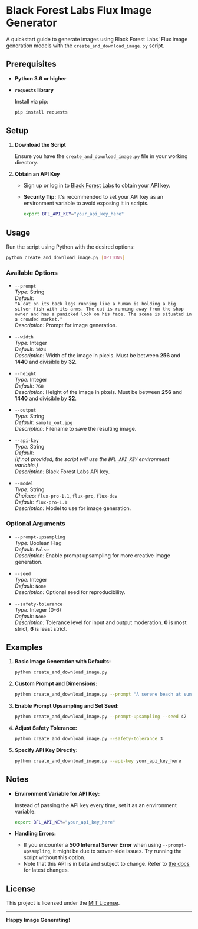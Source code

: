 # Black Forest Labs Flux Image Generator

A quickstart guide to generate images using Black Forest Labs' Flux image generation models with the `create_and_download_image.py` script.

## Prerequisites

- **Python 3.6 or higher**
- **`requests` library**

  Install via pip:

  ```bash
  pip install requests
  ```

## Setup

1. **Download the Script**

   Ensure you have the `create_and_download_image.py` file in your working directory.

2. **Obtain an API Key**

   - Sign up or log in to [Black Forest Labs](https://www.bfl.ml/) to obtain your API key.
   - **Security Tip:** It's recommended to set your API key as an environment variable to avoid exposing it in scripts.

     ```bash
     export BFL_API_KEY="your_api_key_here"
     ```

## Usage

Run the script using Python with the desired options:

```bash
python create_and_download_image.py [OPTIONS]
```

### Available Options

- `--prompt`  
  *Type:* String  
  *Default:*  
  `"A cat on its back legs running like a human is holding a big silver fish with its arms. The cat is running away from the shop owner and has a panicked look on his face. The scene is situated in a crowded market."`  
  *Description:* Prompt for image generation.

- `--width`  
  *Type:* Integer  
  *Default:* `1024`  
  *Description:* Width of the image in pixels. Must be between **256** and **1440** and divisible by **32**.

- `--height`  
  *Type:* Integer  
  *Default:* `768`  
  *Description:* Height of the image in pixels. Must be between **256** and **1440** and divisible by **32**.

- `--output`  
  *Type:* String  
  *Default:* `sample_out.jpg`  
  *Description:* Filename to save the resulting image.

- `--api-key`  
  *Type:* String  
  *Default:*  
  *(If not provided, the script will use the `BFL_API_KEY` environment variable.)*  
  *Description:* Black Forest Labs API key.

- `--model`  
  *Type:* String  
  *Choices:* `flux-pro-1.1`, `flux-pro`, `flux-dev`  
  *Default:* `flux-pro-1.1`  
  *Description:* Model to use for image generation.

### Optional Arguments

- `--prompt-upsampling`  
  *Type:* Boolean Flag  
  *Default:* `False`  
  *Description:* Enable prompt upsampling for more creative image generation.

- `--seed`  
  *Type:* Integer  
  *Default:* `None`  
  *Description:* Optional seed for reproducibility.

- `--safety-tolerance`  
  *Type:* Integer (0-6)  
  *Default:* `None`  
  *Description:* Tolerance level for input and output moderation. **0** is most strict, **6** is least strict.

## Examples

1. **Basic Image Generation with Defaults:**

   ```bash
   python create_and_download_image.py
   ```

2. **Custom Prompt and Dimensions:**

   ```bash
   python create_and_download_image.py --prompt "A serene beach at sunset" --width 512 --height 512
   ```

3. **Enable Prompt Upsampling and Set Seed:**

   ```bash
   python create_and_download_image.py --prompt-upsampling --seed 42
   ```

4. **Adjust Safety Tolerance:**

   ```bash
   python create_and_download_image.py --safety-tolerance 3
   ```

5. **Specify API Key Directly:**

   ```bash
   python create_and_download_image.py --api-key your_api_key_here
   ```

## Notes

- **Environment Variable for API Key:**

  Instead of passing the API key every time, set it as an environment variable:

  ```bash
  export BFL_API_KEY="your_api_key_here"
  ```

- **Handling Errors:**

  - If you encounter a **500 Internal Server Error** when using `--prompt-upsampling`, it might be due to server-side issues. Try running the script without this option.
  - Note that this API is in beta and subject to change. Refer to [the docs](https://docs.bfl.ml/) for latest changes.
  
## License

This project is licensed under the [MIT License](LICENSE).

---

**Happy Image Generating!**